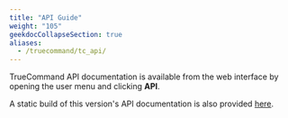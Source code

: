 ```yaml
---
title: "API Guide"
weight: "105"
geekdocCollapseSection: true
aliases:
  - /truecommand/tc_api/
---
```


TrueCommand API documentation is available from the web interface by opening the user menu and clicking **API**.

A static build of this version's API documentation is also provided [here](/api/tc2api.html).
